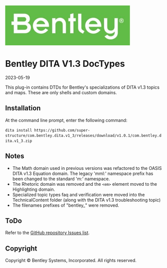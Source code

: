 ![Bentley logo](image/blogo.jpg)
# Bentley DITA V1.3 DocTypes

2023-05-19

This plug-in contains DTDs for Bentley's specializations of DITA v1.3 topics and maps. These are only shells and custom domains. 

## Installation

At the command line prompt, enter the following command:

```dita install https://github.com/super-structure/com.bentley.dita.v1_3/releases/download/v1.0.1/com.bentley.dita.v1_3.zip```

## Notes

* The Math domain used in previous versions was refactored to the OASIS DITA v1.3 Equation domain. The legacy 'mml:' namespace prefix has been changed to the standard 'm:' namespace.
* The Rhetoric domain was removed and the `<em>` element moved to the Highlighting domain.
* Specialized topic types faq and verification were moved into the TechnicalContent folder (along with the DITA v1.3 troubleshooting topic)
* The filenames prefixes of "bentley_" were removed.

## ToDo

Refer to the [GitHub repository Issues list](https://github.com/super-structure/com.bentley.dita.v1_3/issues).

## Copyright

Copyright © Bentley Systems, Incorporated. All rights reserved.